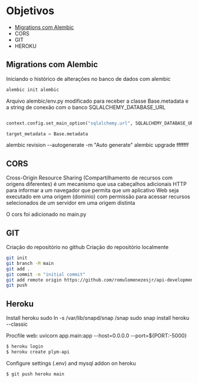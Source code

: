 # Objetivos
- [Migrations com Alembic](#migrations-com-alembic)
- CORS
- GIT
- HEROKU

## Migrations com Alembic
Iniciando o histórico de alterações no banco de dados com alembic

```bash
alembic init alembic
```

Arquivo alembic/env.py modificado para receber a classe Base.metadata e a string de conexão com o banco SQLALCHEMY_DATABASE_URL 
```python

context.config.set_main_option("sqlalchemy.url", SQLALCHEMY_DATABASE_URL)

target_metadata = Base.metadata
```

alembic revision --autogenerate -m "Auto generate"
alembic upgrade fffffff


## CORS
Cross-Origin Resource Sharing (Compartilhamento de recursos com origens diferentes) é um mecanismo que usa cabeçalhos adicionais HTTP para informar a um navegador que permita que um aplicativo Web seja executado em uma origem (domínio) com permissão para acessar recursos selecionados de um servidor em uma origem distinta

O cors foi adicionado no main.py

## GIT
Criação do repositório no github
Criação do repositório localmente
```bash
git init 
git branch -M main
git add .
git commit -m "initial commit"
git add remote origin https://github.com/romulomenezesjr/api-development-python
git push

```
## Heroku
 

Install heroku
sudo ln -s /var/lib/snapd/snap /snap
sudo snap install heroku --classic

Procfile
web: uvicorn app.main:app --host=0.0.0.0 --port=${PORT:-5000}

```bash
$ heroku login
$ heroku create plym-api
```
Configure settings (.env) and mysql addon on heroku

```bash
$ git push heroku main
```


